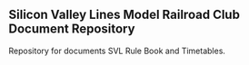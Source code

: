 ## Silicon Valley Lines Model Railroad Club Document Repository ##

Repository for documents SVL Rule Book and Timetables.

